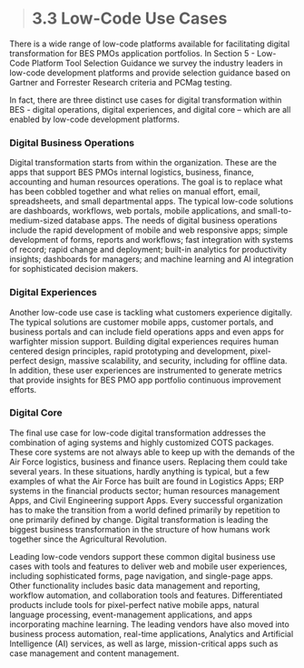> # **3.3** Low-Code Use Cases

There is a wide range of low-code platforms available for facilitating digital transformation for BES PMOs application portfolios. In Section 5 - Low-Code Platform Tool Selection Guidance we survey the industry leaders in low-code development platforms and provide selection guidance based on Gartner and Forrester Research criteria and PCMag testing. 

In fact, there are three distinct use cases for digital transformation within BES - digital operations, digital experiences, and digital core – which are all enabled by low-code development platforms.

### Digital Business Operations

Digital transformation starts from within the organization. These are the apps that support BES PMOs internal logistics, business, finance, accounting and human resources operations. The goal is to replace what has been cobbled together and what relies on manual effort, email, spreadsheets, and small departmental apps. The typical low-code solutions are dashboards, workflows, web portals, mobile applications, and small-to-medium-sized database apps. The needs of digital business operations include the rapid development of mobile and web responsive apps; simple development of forms, reports and workflows; fast integration with systems of record; rapid change and deployment; built-in analytics for productivity insights; dashboards for managers; and machine learning and AI integration for sophisticated decision makers.

### Digital Experiences

Another low-code use case is tackling what customers experience digitally. The typical solutions are customer mobile apps, customer portals, and business portals and can include field operations apps and even apps for warfighter mission support. Building digital experiences requires human centered design principles, rapid prototyping and development, pixel-perfect design, massive scalability, and security, including for offline data. In addition, these user experiences are instrumented to generate metrics that provide insights for BES PMO app portfolio continuous improvement efforts.

### Digital Core

The final use case for low-code digital transformation addresses the combination of aging systems and highly customized COTS packages. These core systems are not always able to keep up with the demands of the Air Force logistics, business and finance users. Replacing them could take several years. In these situations, hardly anything is typical, but a few examples of what the Air Force has built are found in Logistics Apps; ERP systems in the financial products sector; human resources management Apps, and Civil Engineering support Apps. Every successful organization has to make the transition from a world defined primarily by repetition to one primarily defined by change. Digital transformation is leading the biggest business transformation in the structure of how humans work together since the Agricultural Revolution.

Leading low-code vendors support these common digital business use cases with tools and features to deliver web and mobile user experiences, including sophisticated forms, page navigation, and single-page apps. Other functionality includes basic data management and reporting, workflow automation, and collaboration tools and features. Differentiated products include tools for pixel-perfect native mobile apps, natural language processing, event-management applications, and apps incorporating machine learning. The leading vendors have also moved into business process automation, real-time applications, Analytics and Artificial Intelligence (AI) services, as well as large, mission-critical apps such as case management and content management.

